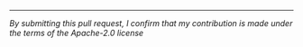 
----

*By submitting this pull request, I confirm that my contribution is made under the terms of the Apache-2.0 license*
